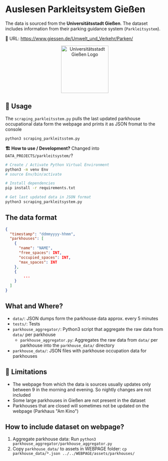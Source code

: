 # Auslesen Parkleitsystem Gießen
The data is sourced from the **Universitätsstadt Gießen**.
The dataset includes information from their parking guidance system (`Parkleitsystem`).

🔗 URL: https://www.giessen.de/Umwelt_und_Verkehr/Parken/

<div align="center">
  <img src="https://www.giessen.de/layout/giessen2017/assets/img/giessen-logo.png" alt="Universitätsstadt Gießen Logo" width="150"/>
</div>


## 🚀 Usage
The `scraping_parkleitsstem.py` pulls the last updated parkhouse occupational data form the webpage and prints it as JSON fromat to the console
```SHELL
python3 scraping_parkleitsstem.py
```

**🏗️ How to use / Development?**
Changed into `DATA_PROJECTS/parkleitsystem/`?
```BASH
# Create / Activate Python Virtual Environment
python3 -m venv Env
# source Env/bin/activate

# Install dependencies
pip install -r requirements.txt

# Get last updated data in JSON format
python3 scraping_parkleitsystem.py
```

## The data format
```JSON
{
  "timestamp": "ddmmyyyy-hhmm",
  "parkhouses": [
    {
      "name": "NAME",
      "free_spaces": INT,
      "occupied_spaces": INT,
      "max_spaces": INT
    },
    {
        ...
    }
  ]
}
```


## What and Where?
- `data/`: JSON dumps form the parkhouse data approx. every 5 minutes
- `tests/`: Tests
- `parkhouse_aggregator/`: Python3 script that aggregate the raw data from `data/` per parkhouse
    - `parkhouse_aggregator.py`: Aggregates the raw data from `data/` per parkhouse into the `parkhouse_data/` directory
- `parkhouse_data/`: JSON files with parkhouse occupation data for parkhouses

## 🚧 Limitations
- The webpage from which the data is sources usually updates only between 9 in the morning and evening. So nightly changes are not included
- Some large parkhouses in Gießen are not present in the dataset
- Parkhouses that are closed will sometimes not be updated on the webpage (Parkhaus "Am Kino")


## How to include dataset on webpage?
1. Aggregate parkhouse data: Run `python3 parkhouse_aggregator/parkhouse_aggregator.py`
2. Copy `parkhouse_data/` to assets in WEBPAGE folder: `cp parkhouse_data/*.json ../../WEBPAGE/assets/parkhouses/`
